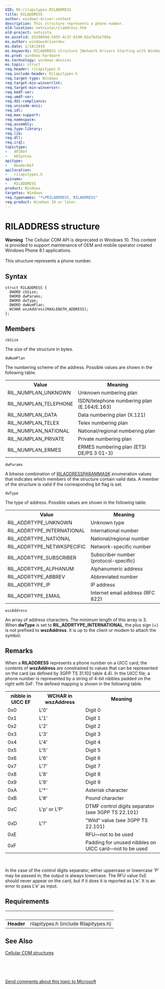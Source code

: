 ```yaml
---
UID: NS:rilapitypes.RILADDRESS
title: RILADDRESS
author: windows-driver-content
description: This structure represents a phone number.
old-location: netvista\riladdress.htm
old-project: netvista
ms.assetid: d329069d-5455-4c37-b190-02a7bd1e789a
ms.author: windowsdriverdev
ms.date: 1/18/2018
ms.keywords: RILADDRESS structure [Network Drivers Starting with Windows Vista], *LPRILADDRESS, RILADDRESS, rilapitypes/RILADDRESS, netvista.riladdress
ms.prod: windows-hardware
ms.technology: windows-devices
ms.topic: struct
req.header: rilapitypes.h
req.include-header: Rilapitypes.h
req.target-type: Windows
req.target-min-winverclnt: 
req.target-min-winversvr: 
req.kmdf-ver: 
req.umdf-ver: 
req.ddi-compliance: 
req.unicode-ansi: 
req.idl: 
req.max-support: 
req.namespace: 
req.assembly: 
req.type-library: 
req.lib: 
req.dll: 
req.irql: 
topictype:
-	APIRef
-	kbSyntax
apitype:
-	HeaderDef
apilocation:
-	rilapitypes.h
apiname:
-	RILADDRESS
product: Windows
targetos: Windows
req.typenames: "*LPRILADDRESS, RILADDRESS"
req.product: Windows 10 or later.
---
```


# RILADDRESS structure
<div class="alert"><b>Warning</b>  The Cellular COM API is deprecated in Windows 10. This content is provided to support maintenance of OEM and mobile operator created Windows Phone 8.1 applications.</div><div> </div>This structure represents a phone number.

## Syntax
````
struct RILADDRESS {
  DWORD cbSize;
  DWORD dwParams;
  DWORD dwType;
  DWORD dwNumPlan;
  WCHAR wszAddress[MAXLENGTH_ADDRESS];
};
````

## Members


`cbSize`

The size of the structure in bytes.

`dwNumPlan`

The numbering scheme of the address. Possible values are shown in the following table.

<table>
<tr>
<th>Value</th>
<th>Meaning</th>
</tr>
<tr>
<td>
RIL_NUMPLAN_UNKNOWN

</td>
<td>
Unknown numbering plan

</td>
</tr>
<tr>
<td>
RIL_NUMPLAN_TELEPHONE

</td>
<td>
ISDN/telephone numbering plan (E.164/E.163)

</td>
</tr>
<tr>
<td>
RIL_NUMPLAN_DATA

</td>
<td>
Data numbering plan (X.121)

</td>
</tr>
<tr>
<td>
RIL_NUMPLAN_TELEX

</td>
<td>
Telex numbering plan

</td>
</tr>
<tr>
<td>
RIL_NUMPLAN_NATIONAL

</td>
<td>
National/regional numbering plan

</td>
</tr>
<tr>
<td>
RIL_NUMPLAN_PRIVATE

</td>
<td>
Private numbering plan

</td>
</tr>
<tr>
<td>
RIL_NUMPLAN_ERMES

</td>
<td>
ERMES numbering plan (ETSI DE/PS 3 01-3)

</td>
</tr>
</table>

`dwParams`

A bitwise combination of <a href="..\rilapitypes\ne-rilapitypes-riladdressparammask.md">RILADDRESSPARAMMASK</a> enumeration values that indicates which members of the structure contain valid data. A member of the structure is valid if the corresponding bit flag is set.

`dwType`

The type of address. Possible values are shown in the following table.

<table>
<tr>
<th>Value</th>
<th>Meaning</th>
</tr>
<tr>
<td>
RIL_ADDRTYPE_UNKNOWN

</td>
<td>
Unknown type

</td>
</tr>
<tr>
<td>
RIL_ADDRTYPE_INTERNATIONAL

</td>
<td>
International number

</td>
</tr>
<tr>
<td>
RIL_ADDRTYPE_NATIONAL

</td>
<td>
National/regional number

</td>
</tr>
<tr>
<td>
RIL_ADDRTYPE_NETWKSPECIFIC

</td>
<td>
Network-specific number

</td>
</tr>
<tr>
<td>
RIL_ADDRTYPE_SUBSCRIBER

</td>
<td>
Subscriber number (protocol-specific)

</td>
</tr>
<tr>
<td>
RIL_ADDRTYPE_ALPHANUM

</td>
<td>
Alphanumeric address

</td>
</tr>
<tr>
<td>
RIL_ADDRTYPE_ABBREV

</td>
<td>
Abbreviated number

</td>
</tr>
<tr>
<td>
RIL_ADDRTYPE_IP

</td>
<td>
IP address

</td>
</tr>
<tr>
<td>
RIL_ADDRTYPE_EMAIL

</td>
<td>
Internet email address (RFC 822)

</td>
</tr>
</table>

`wszAddress`

An array of address characters. The minimum length of this array is 3. When <b>dwType</b> is set to <b>RIL_ADDRTYPE_INTERNATIONAL</b>, the plus sign (+) is not prefixed to <b>wszAddress</b>. It is up to the client or modem to attach the symbol.

## Remarks
When a <b>RILADDRESS</b> represents a phone number on a UICC card, the contents of <b>wszAddress</b> are constrained to values that can be represented on the card (as defined by 3GPP TS 31.102 table 4.4). In the UICC file, a phone number is represented by a string of 4-bit nibbles padded on the right with 0xF. The defined mapping is shown in the following table.

<table>
<tr>
<th>nibble in UICC EF</th>
<th>WCHAR in wszAddress</th>
<th>Meaning</th>
</tr>
<tr>
<td>
0x0

</td>
<td>
L'0'

</td>
<td>
Digit 0

</td>
</tr>
<tr>
<td>
0x1

</td>
<td>
L'1'

</td>
<td>
Digit 1

</td>
</tr>
<tr>
<td>
0x2

</td>
<td>
L'2'

</td>
<td>
Digit 2

</td>
</tr>
<tr>
<td>
0x3

</td>
<td>
L'3'

</td>
<td>
Digit 3

</td>
</tr>
<tr>
<td>
0x4

</td>
<td>
L'4'

</td>
<td>
Digit 4

</td>
</tr>
<tr>
<td>
0x5

</td>
<td>
L'5'

</td>
<td>
Digit 5

</td>
</tr>
<tr>
<td>
0x6

</td>
<td>
L'6'

</td>
<td>
Digit 6

</td>
</tr>
<tr>
<td>
0x7

</td>
<td>
L'7'

</td>
<td>
Digit 7

</td>
</tr>
<tr>
<td>
0x8

</td>
<td>
L'8'

</td>
<td>
Digit 8

</td>
</tr>
<tr>
<td>
0x9

</td>
<td>
L'9'

</td>
<td>
Digit 9

</td>
</tr>
<tr>
<td>
0xA

</td>
<td>
L'*'

</td>
<td>
Asterisk character

</td>
</tr>
<tr>
<td>
0xB

</td>
<td>
L'#'

</td>
<td>
Pound character

</td>
</tr>
<tr>
<td>
0xC

</td>
<td>
L'p' or L'P'

</td>
<td>
DTMF control digits separator (see 3GPP TS 22.101)

</td>
</tr>
<tr>
<td>
0xD

</td>
<td>
L'?'

</td>
<td>
"Wild" value (see 3GPP TS 22.101)

</td>
</tr>
<tr>
<td>
0xE

</td>
<td>


</td>
<td>
RFU—not to be used

</td>
</tr>
<tr>
<td>
0xF

</td>
<td>


</td>
<td>
Padding for unused nibbles on UICC card—not to be used

</td>
</tr>
</table>
 

In the case of the control digits separator, either uppercase or lowercase 'P' may be passed in; the output is always lowercase. The RFU value 0xE should never appear on the card, but if it does it is reported as L'e'. It is an error to pass L'e' as input.

## Requirements
| &nbsp; | &nbsp; |
| ---- |:---- |
| **Header** | rilapitypes.h (include Rilapitypes.h) |

## See Also

<a href="https://msdn.microsoft.com/library/windows/hardware/dn946511">Cellular COM structures</a>



 

 

<a href="mailto:wsddocfb@microsoft.com?subject=Documentation%20feedback [netvista\netvista]:%20RILADDRESS structure%20 RELEASE:%20(1/18/2018)&amp;body=%0A%0APRIVACY STATEMENT%0A%0AWe use your feedback to improve the documentation. We don't use your email address for any other purpose, and we'll remove your email address from our system after the issue that you're reporting is fixed. While we're working to fix this issue, we might send you an email message to ask for more info. Later, we might also send you an email message to let you know that we've addressed your feedback.%0A%0AFor more info about Microsoft's privacy policy, see http://privacy.microsoft.com/en-us/default.aspx." title="Send comments about this topic to Microsoft">Send comments about this topic to Microsoft</a>